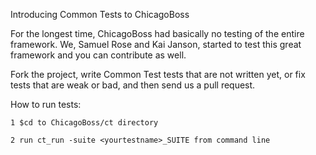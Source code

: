 Introducing Common Tests to ChicagoBoss

For the longest time, ChicagoBoss had basically no testing of the entire framework.
We, Samuel Rose and Kai Janson, started to test this great framework and you can
contribute as well.

Fork the project, write Common Test tests that are not written yet, or fix tests
that are weak or bad, and then send us a pull request.


How to run tests:

	1 $cd to ChicagoBoss/ct directory

	2 run ct_run -suite <yourtestname>_SUITE from command line


